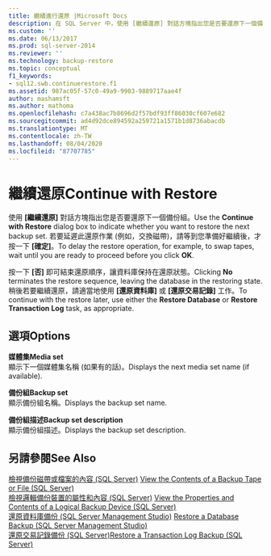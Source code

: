 ```yaml
---
title: 繼續進行還原 |Microsoft Docs
description: 在 SQL Server 中，使用 [繼續還原] 對話方塊指出您是否要還原下一個備份組。
ms.custom: ''
ms.date: 06/13/2017
ms.prod: sql-server-2014
ms.reviewer: ''
ms.technology: backup-restore
ms.topic: conceptual
f1_keywords:
- sql12.swb.continuerestore.f1
ms.assetid: 987ac05f-57c0-49a9-9903-9889717aae4f
author: mashamsft
ms.author: mathoma
ms.openlocfilehash: c7a438ac7b8696d2f57bdf93ff86030cf607e682
ms.sourcegitcommit: ad4d92dce894592a259721a1571b1d8736abacdb
ms.translationtype: MT
ms.contentlocale: zh-TW
ms.lasthandoff: 08/04/2020
ms.locfileid: "87707785"
---
```

# <a name="continue-with-restore"></a><span data-ttu-id="70245-103">繼續還原</span><span class="sxs-lookup"><span data-stu-id="70245-103">Continue with Restore</span></span>
  <span data-ttu-id="70245-104">使用 **[繼續還原]** 對話方塊指出您是否要還原下一個備份組。</span><span class="sxs-lookup"><span data-stu-id="70245-104">Use the **Continue with Restore** dialog box to indicate whether you want to restore the next backup set.</span></span> <span data-ttu-id="70245-105">若要延遲此還原作業 (例如，交換磁帶)，請等到您準備好繼續後，才按一下 **[確定]**。</span><span class="sxs-lookup"><span data-stu-id="70245-105">To delay the restore operation, for example, to swap tapes, wait until you are ready to proceed before you click **OK**.</span></span>  
  
 <span data-ttu-id="70245-106">按一下 **[否]** 即可結束還原順序，讓資料庫保持在還原狀態。</span><span class="sxs-lookup"><span data-stu-id="70245-106">Clicking **No** terminates the restore sequence, leaving the database in the restoring state.</span></span> <span data-ttu-id="70245-107">稍後若要繼續還原，請適當地使用 **[還原資料庫]** 或 **[還原交易記錄]** 工作。</span><span class="sxs-lookup"><span data-stu-id="70245-107">To continue with the restore later, use either the **Restore Database** or **Restore Transaction Log** task, as appropriate.</span></span>  
  
## <a name="options"></a><span data-ttu-id="70245-108">選項</span><span class="sxs-lookup"><span data-stu-id="70245-108">Options</span></span>  
 <span data-ttu-id="70245-109">**媒體集**</span><span class="sxs-lookup"><span data-stu-id="70245-109">**Media set**</span></span>  
 <span data-ttu-id="70245-110">顯示下一個媒體集名稱 (如果有的話)。</span><span class="sxs-lookup"><span data-stu-id="70245-110">Displays the next media set name (if available).</span></span>  
  
 <span data-ttu-id="70245-111">**備份組**</span><span class="sxs-lookup"><span data-stu-id="70245-111">**Backup set**</span></span>  
 <span data-ttu-id="70245-112">顯示備份組名稱。</span><span class="sxs-lookup"><span data-stu-id="70245-112">Displays the backup set name.</span></span>  
  
 <span data-ttu-id="70245-113">**備份組描述**</span><span class="sxs-lookup"><span data-stu-id="70245-113">**Backup set description**</span></span>  
 <span data-ttu-id="70245-114">顯示備份組描述。</span><span class="sxs-lookup"><span data-stu-id="70245-114">Displays the backup set description.</span></span>  
  
## <a name="see-also"></a><span data-ttu-id="70245-115">另請參閱</span><span class="sxs-lookup"><span data-stu-id="70245-115">See Also</span></span>  
 <span data-ttu-id="70245-116">[檢視備份磁帶或檔案的內容 &#40;SQL Server&#41;](../relational-databases/backup-restore/view-the-contents-of-a-backup-tape-or-file-sql-server.md) </span><span class="sxs-lookup"><span data-stu-id="70245-116">[View the Contents of a Backup Tape or File &#40;SQL Server&#41;](../relational-databases/backup-restore/view-the-contents-of-a-backup-tape-or-file-sql-server.md) </span></span>  
 <span data-ttu-id="70245-117">[檢視邏輯備份裝置的屬性和內容 &#40;SQL Server&#41;](../relational-databases/backup-restore/view-the-properties-and-contents-of-a-logical-backup-device-sql-server.md) </span><span class="sxs-lookup"><span data-stu-id="70245-117">[View the Properties and Contents of a Logical Backup Device &#40;SQL Server&#41;](../relational-databases/backup-restore/view-the-properties-and-contents-of-a-logical-backup-device-sql-server.md) </span></span>  
 <span data-ttu-id="70245-118">[還原資料庫備份 &#40;SQL Server Management Studio&#41;](../relational-databases/backup-restore/restore-a-database-backup-using-ssms.md) </span><span class="sxs-lookup"><span data-stu-id="70245-118">[Restore a Database Backup &#40;SQL Server Management Studio&#41;](../relational-databases/backup-restore/restore-a-database-backup-using-ssms.md) </span></span>  
 [<span data-ttu-id="70245-119">還原交易記錄備份 &#40;SQL Server&#41;</span><span class="sxs-lookup"><span data-stu-id="70245-119">Restore a Transaction Log Backup &#40;SQL Server&#41;</span></span>](../relational-databases/backup-restore/restore-a-transaction-log-backup-sql-server.md)  
  
  

